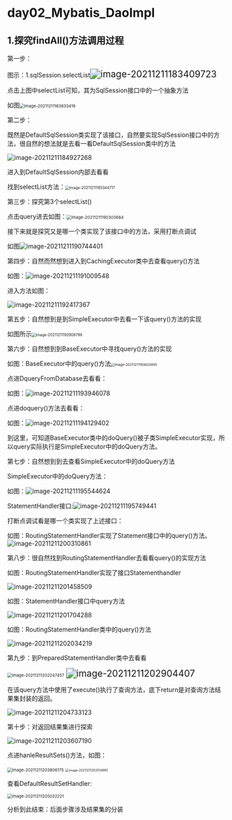 # day02_Mybatis_DaoImpl

## 1.探究findAll()方法调用过程

第一步：

图示：1.sqlSession.selectList<img src="C:\Users\许荣\AppData\Roaming\Typora\typora-user-images\image-20211211183409723.png" alt="image-20211211183409723" style="zoom:150%;" />

点击上图中selectList可知，其为SqlSession接口中的一个抽象方法

如图<img src="C:\Users\许荣\AppData\Roaming\Typora\typora-user-images\image-20211211183833419.png" alt="image-20211211183833419" style="zoom: 67%;" />

第二步：

既然是DefaultSqlSession类实现了该接口，自然要实现SqlSession接口中的方法，很自然的想法就是去看一看DefaultSqlSession类中的方法

![image-20211211184927268](C:\Users\许荣\AppData\Roaming\Typora\typora-user-images\image-20211211184927268.png)

进入到DefaultSqlSession内部去看看

找到selectList方法：<img src="C:\Users\许荣\AppData\Roaming\Typora\typora-user-images\image-20211211185344717.png" alt="image-20211211185344717" style="zoom:60%;" />

第三步：探究第3个selectList()

点击query进去如图：<img src="C:\Users\许荣\AppData\Roaming\Typora\typora-user-images\image-20211211190303684.png" alt="image-20211211190303684" style="zoom:67%;" />

接下来就是探究又是哪一个类实现了该接口中的方法，采用打断点调试

如图![image-20211211190744401](C:\Users\许荣\AppData\Roaming\Typora\typora-user-images\image-20211211190744401.png)



第四步：自然而然想到进入到CachingExecutor类中去查看query()方法

如图：![image-20211211191009548](C:\Users\许荣\AppData\Roaming\Typora\typora-user-images\image-20211211191009548.png)

进入方法如图：

![image-20211211192417367](C:\Users\许荣\AppData\Roaming\Typora\typora-user-images\image-20211211192417367.png)



第五步：自然想到是到SimpleExecutor中去看一下该query()方法的实现

如图所示<img src="C:\Users\许荣\AppData\Roaming\Typora\typora-user-images\image-20211211192908789.png" alt="image-20211211192908789" style="zoom:60%;" />



第六步：自然想到到BaseExecutor中寻找query()方法的实现

如图：BaseExecutor中的query()方法<img src="C:\Users\许荣\AppData\Roaming\Typora\typora-user-images\image-20211211193632655.png" alt="image-20211211193632655" style="zoom:55%;" />

点进DqueryFromDatabase去看看：

如图：![image-20211211193946078](C:\Users\许荣\AppData\Roaming\Typora\typora-user-images\image-20211211193946078.png)

点进doquery()方法去看看：

如图：![image-20211211194129402](C:\Users\许荣\AppData\Roaming\Typora\typora-user-images\image-20211211194129402.png)

到这里，可知道BaseExecutor类中的doQuery()被子类SimpleExecutor实现，所以query实际执行是SimpleExecutor中的doQuery方法。



第七步：自然想到到去查看SimpleExecutor中的doQuery方法

SimpleExecutor中的doQuery方法：

如图：![image-20211211195544624](C:\Users\许荣\AppData\Roaming\Typora\typora-user-images\image-20211211195544624.png)

StatementHandler接口:![image-20211211195749441](C:\Users\许荣\AppData\Roaming\Typora\typora-user-images\image-20211211195749441.png)

打断点调试看是哪一个类实现了上述接口：

如图：RoutingStatementHandler实现了Statement接口中的query()方法。![image-20211211200310861](C:\Users\许荣\AppData\Roaming\Typora\typora-user-images\image-20211211200310861.png)

第八步：很自然找到RoutingStatementHandler去看看query()的实现方法

如图：RoutingStatementHandler实现了接口Statementhandler

![image-20211211201458509](C:\Users\许荣\AppData\Roaming\Typora\typora-user-images\image-20211211201458509.png)

如图：StatementHandler接口中query方法

![image-20211211201704288](C:\Users\许荣\AppData\Roaming\Typora\typora-user-images\image-20211211201704288.png)

如图：RoutingStatementHandler类中的query()方法

![image-20211211202034219](C:\Users\许荣\AppData\Roaming\Typora\typora-user-images\image-20211211202034219.png)

第九步：到PreparedStatementHandler类中去看看

<img src="C:\Users\许荣\AppData\Roaming\Typora\typora-user-images\image-20211211202247457.png" alt="image-20211211202247457" style="zoom:67%;" />

<img src="C:\Users\许荣\AppData\Roaming\Typora\typora-user-images\image-20211211202904407.png" alt="image-20211211202904407" style="zoom:150%;" />

在该query方法中使用了execute()执行了查询方法，底下return是对查询方法结果集封装的返回。

![image-20211211204733123](C:\Users\许荣\AppData\Roaming\Typora\typora-user-images\image-20211211204733123.png)

第十步：对返回结果集进行探索

![image-20211211203607190](C:\Users\许荣\AppData\Roaming\Typora\typora-user-images\image-20211211203607190.png)



点进hanleResultSets()方法，如图：

<img src="C:\Users\许荣\AppData\Roaming\Typora\typora-user-images\image-20211211203806175.png" alt="image-20211211203806175" style="zoom:67%;" />

<img src="C:\Users\许荣\AppData\Roaming\Typora\typora-user-images\image-20211211203514890.png" alt="image-20211211203514890" style="zoom:50%;" />

查看DefaultResultSetHandler:

<img src="C:\Users\许荣\AppData\Roaming\Typora\typora-user-images\image-20211211205032221.png" alt="image-20211211205032221" style="zoom:67%;" />

分析到此结束：后面步骤涉及结果集的分装